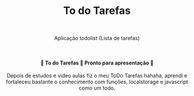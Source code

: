 <h1 align="center">To do Tarefas</h1><br/>
  <p align="center">Aplicação todolist (Lista de tarefas)</p><br/>
  <h4 align="center"> 
	🚧  To do Tarefas 📓 Pronto para apresentação  🚧
</h4>
<p align="center">Depois de estudos e video aulas fiz o meu ToDo Tarefas hahaha, aprendi e fortaleceu bastante o conhecimento com funções, localstorage e javascript como um todo.</p>
  
